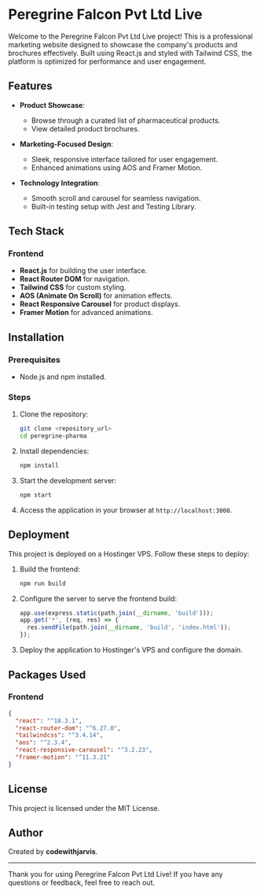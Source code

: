 # Peregrine Falcon Pvt Ltd Live

Welcome to the Peregrine Falcon Pvt Ltd Live project! This is a professional marketing website designed to showcase the company's products and brochures effectively. Built using React.js and styled with Tailwind CSS, the platform is optimized for performance and user engagement.

## Features

- **Product Showcase**:
  - Browse through a curated list of pharmaceutical products.
  - View detailed product brochures.

- **Marketing-Focused Design**:
  - Sleek, responsive interface tailored for user engagement.
  - Enhanced animations using AOS and Framer Motion.

- **Technology Integration**:
  - Smooth scroll and carousel for seamless navigation.
  - Built-in testing setup with Jest and Testing Library.

## Tech Stack

### Frontend
- **React.js** for building the user interface.
- **React Router DOM** for navigation.
- **Tailwind CSS** for custom styling.
- **AOS (Animate On Scroll)** for animation effects.
- **React Responsive Carousel** for product displays.
- **Framer Motion** for advanced animations.

## Installation

### Prerequisites
- Node.js and npm installed.

### Steps
1. Clone the repository:
   ```bash
   git clone <repository_url>
   cd peregrine-pharma
   ```

2. Install dependencies:
   ```bash
   npm install
   ```

3. Start the development server:
   ```bash
   npm start
   ```

4. Access the application in your browser at `http://localhost:3000`.

## Deployment

This project is deployed on a Hostinger VPS. Follow these steps to deploy:

1. Build the frontend:
   ```bash
   npm run build
   ```

2. Configure the server to serve the frontend build:
   ```javascript
   app.use(express.static(path.join(__dirname, 'build')));
   app.get('*', (req, res) => {
     res.sendFile(path.join(__dirname, 'build', 'index.html'));
   });
   ```

3. Deploy the application to Hostinger's VPS and configure the domain.

## Packages Used

### Frontend
```json
{
  "react": "^18.3.1",
  "react-router-dom": "^6.27.0",
  "tailwindcss": "^3.4.14",
  "aos": "^2.3.4",
  "react-responsive-carousel": "^3.2.23",
  "framer-motion": "^11.3.21"
}
```

## License
This project is licensed under the MIT License.

## Author
Created by **codewithjarvis**.

---

Thank you for using Peregrine Falcon Pvt Ltd Live! If you have any questions or feedback, feel free to reach out.

